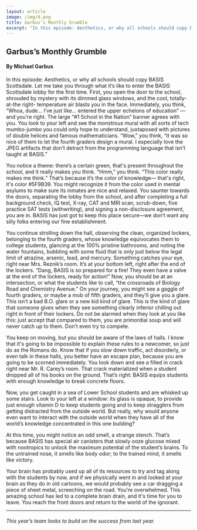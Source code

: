 ```yaml
---
layout: article
image: /img/4.png
title: Garbus’s Monthly Grumble   
excerpt: "In this episode: Aesthetics, or why all schools should copy BASIS Scottsdale."
---
```


<h2>Garbus’s Monthly Grumble </h2>
<h4>By Michael Garbus</h4>

In this episode: Aesthetics, or why all schools should copy BASIS Scottsdale.
Let me take you through what it’s like to enter the BASIS Scottsdale lobby for the first time. First, you open the door to the school, shrouded by mystery with its dimmed glass windows, and the cool, totally-at-the right- temperature air blasts you in the face. Immediately, you think, “Whoa, dude... I’ve just like... entered the upper echelons of education” — and you're right. The large “#1 School in the Nation” banner agrees with you. You look to your left and see the monstrous mural with all sorts of tech mumbo-jumbo you could only hope to understand, juxtaposed with pictures of double helices and famous mathematicians. “Wow,” you think, “it was so nice of them to let the fourth graders design a mural. I especially love the JPEG artifacts that don’t detract from the programming language that isn’t taught at BASIS.”

You notice a theme: there’s a certain green, that's present throughout the school, and it really makes you think. “Hmm,” you think. “This color really makes me think.” That’s because it’s the color of knowledge— that's right, it's color #5F9B39. You might recognize it from the color used in mental asylums to make sure its inmates are nice and relaxed. You saunter towards the doors, separating the lobby from the school, and after completing a full background check, IQ test, X-ray, CAT and MRI scan, scrub-down, five practice SAT tests (withwriting), and signing a non-disclosure agreement, you are in. BASIS has just got to keep this place secure—we don’t want any silly folks entering our fine establishment.

You continue strolling down the hall, observing the clean, organized lockers, belonging to the fourth graders, whose knowledge equivocates them to college students, glancing at the 100% pristine bathrooms, and noting the water fountains, bubbling with some fluid that is only just below the legal limit of atrazine, arsenic, lead, and mercury. Something catches your eye, right near Mrs. Reznik’s room. It’s at your bottom left, right after the end of the lockers. “Dang, BASIS is so prepared for a fire! They even have a valve at the end of the lockers, ready for action!” Now, you should be at an intersection, or what the students like to call, “the crossroads of Biology Road and Chemistry Avenue.” On your journey, you might see a gaggle of fourth graders, or maybe a mob of fifth graders, and they’ll give you a glare. This isn’t a bad B.O. glare or a new kid kind of glare. This is the kind of glare that someone gives when they see something clearly inferior chilling out right in front of their lockers. Do not be alarmed when they look at you like this: just accept that compared to them, you are primordial soup and will never catch up to them. Don’t even try to compete.

You keep on moving, but you should be aware of the laws of halls. I know that it's going to be impossible to explain these rules to a newcomer, so just do as the Romans do. Know that if you slow down traffic, act disorderly, or even talk in these halls, you better have an escape plan, because you are going to be scorned immediately. You look down and see a filled in crack right near Mr. R. Carey’s room. That crack materialized when a student dropped all of his books on the ground. That’s right: BASIS equips students with enough knowledge to break concrete floors.

Now, you get caught in a sea of Lower School students and are whisked up some stairs. Look to your left at a window: its glass is opaque, to provide just enough vitamin D to keep students going and to keep stragglers from getting distracted from the outside world. But really, why would anyone even want to interact with the outside world when they have all of the world’s knowledge concentrated in this one building?

At this time, you might notice an odd smell, a strange stench. That’s because BASIS has special air canisters that slowly ooze glucose mixed with nootropics to unlock the maximum potential of the student’s brains. To the untrained nose, it smells like body odor; to the trained mind, it smells like victory.

Your brain has probably used up all of its resources to try and tag along with the students by now, and if we physically went in and looked at your brain as they do in old cartoons, we would probably see a car dragging a piece of sheet metal, screeching on the road. You’re overwhelmed. This amazing school has led to a complete brain drain, and it's time for you to leave. You reach the front doors and return to the world of the ignorant.

<hr style="border-color:#7D7D7D;height:0.5px;">
<h6>This year’s team looks to build on the success from last year.</h6>
